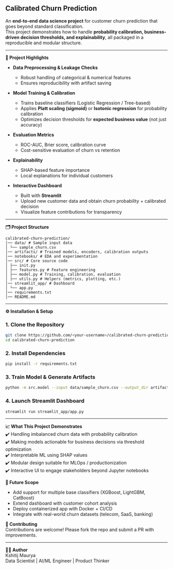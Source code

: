 ## Calibrated Churn Prediction

An **end-to-end data science project** for customer churn prediction that goes beyond standard classification.  
This project demonstrates how to handle **probability calibration, business-driven decision thresholds, and explainability**, all packaged in a reproducible and modular structure.

---

**🚀 Project Highlights**

- **Data Preprocessing & Leakage Checks**
  - Robust handling of categorical & numerical features
  - Ensures reproducibility with artifact saving

- **Model Training & Calibration**
  - Trains baseline classifiers (Logistic Regression / Tree-based)
  - Applies **Platt scaling (sigmoid)** or **Isotonic regression** for probability calibration
  - Optimizes decision thresholds for **expected business value** (not just accuracy)

- **Evaluation Metrics**
  - ROC-AUC, Brier score, calibration curve
  - Cost-sensitive evaluation of churn vs retention

- **Explainability**
  - SHAP-based feature importance
  - Local explanations for individual customers

- **Interactive Dashboard**
  - Built with **Streamlit**
  - Upload new customer data and obtain churn probability + calibrated decision
  - Visualize feature contributions for transparency

---

**🗂️ Project Structure**
```
calibrated-churn-prediction/
│── data/ # Sample input data
│ └── sample_churn.csv
│── artifacts/ # Trained models, encoders, calibration outputs
│── notebooks/ # EDA and experimentation
│── src/ # Core source code
│ ├── init.py
│ ├── features.py # Feature engineering
│ ├── model.py # Training, calibration, evaluation
│ ├── utils.py # Helpers (metrics, plotting, etc.)
│── streamlit_app/ # Dashboard
│ └── app.py
│── requirements.txt
│── README.md
```

---

**⚙️ Installation & Setup**

### 1️. Clone the Repository
```bash
git clone https://github.com/<your-username>/calibrated-churn-prediction.git
cd calibrated-churn-prediction
```

### 2. Install Dependencies
```bash
pip install -r requirements.txt
```

### 3. Train Model & Generate Artifacts
```bash
python -m src.model --input data/sample_churn.csv --output_dir artifacts
```

### 4. Launch Streamlit Dashboard
```bash
streamlit run streamlit_app/app.py
```

---

**📈 What This Project Demonstrates**   
✔️ Handling imbalanced churn data with probability calibration   
✔️ Making models actionable for business decisions via threshold optimization  
✔️ Interpretable ML using SHAP values  
✔️ Modular design suitable for MLOps / productionization  
✔️ Interactive UI to engage stakeholders beyond Jupyter notebooks  

**🔮 Future Scope**    
- Add support for multiple base classifiers (XGBoost, LightGBM, CatBoost)  
- Extend dashboard with customer cohort analysis  
- Deploy containerized app with Docker + CI/CD  
- Integrate with real-world churn datasets (telecom, SaaS, banking)  

**🤝 Contributing**  
Contributions are welcome! Please fork the repo and submit a PR with improvements.

---

**👨‍💻 Author**    
Kshitij Maurya    
Data Scientist | AI/ML Engineer | Product Thinker  
